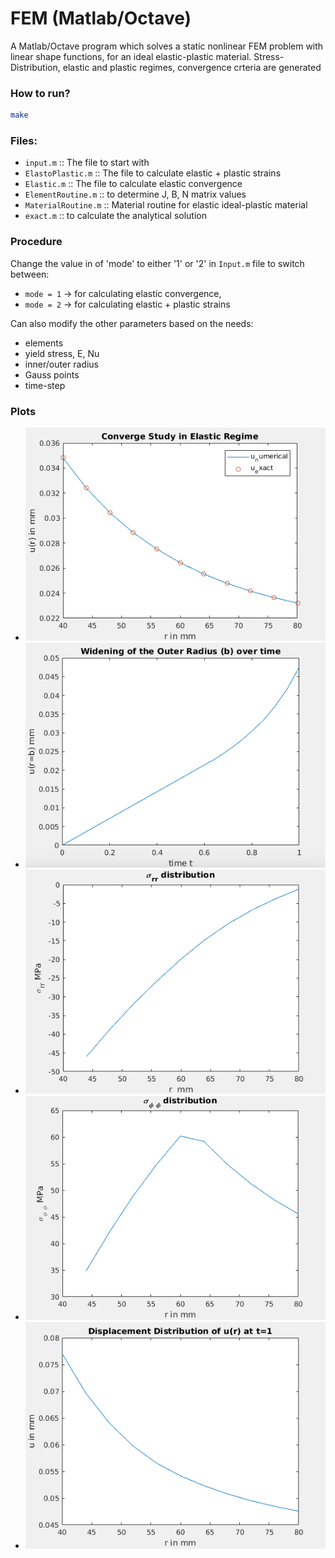 # FEM (Matlab/Octave)

A Matlab/Octave program which solves a static nonlinear FEM problem with linear
shape functions, for an ideal elastic-plastic material. Stress-Distribution,
elastic and plastic regimes, convergence crteria are generated

### How to run?

```bash
make
```

### Files:

- `input.m` :: The file to start with
- `ElastoPlastic.m` :: The file to calculate elastic + plastic strains
- `Elastic.m` :: The file to calculate elastic convergence
- `ElementRoutine.m` :: to determine J, B, N matrix values
- `MaterialRoutine.m` :: Material routine for elastic ideal-plastic material
- `exact.m` :: to calculate the analytical solution

### Procedure

Change the value in of 'mode' to either '1' or '2' in `Input.m` file to switch
between:

- `mode = 1` -> for calculating elastic convergence,
- `mode = 2` -> for calculating elastic + plastic strains

Can also modify the other parameters based on the needs:

- elements
- yield stress, E, Nu
- inner/outer radius
- Gauss points
- time-step

### Plots

- ![Convergence Study in Elastic Regime](Plots/1_Convergence%20Study%20in%20Elastic%20Regime.png)
- ![widening of outer radius b over time](Plots/2_widening%20of%20outer%20radius%20b%20over%20time.png)
- ![$\sigma_{rr}$ Distribution](Plots/3_sigmarrdistribution.png)
- ![$\sigma_{\phi \phi}$ Distribution](Plots/4_sigmaphiphidistribution.png)
- ![Displacement Distribution $u$ at $t=1$](Plots/5_Displacement%20distribution%20u%20at%20tequals1.png)
